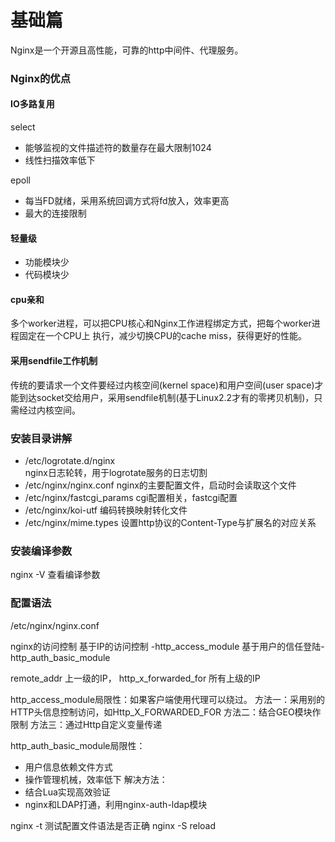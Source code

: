 基础篇
===

Nginx是一个开源且高性能，可靠的http中间件、代理服务。


### Nginx的优点

#### IO多路复用

select
- 能够监视的文件描述符的数量存在最大限制1024
- 线性扫描效率低下

epoll
- 每当FD就绪，采用系统回调方式将fd放入，效率更高
- 最大的连接限制

#### 轻量级
- 功能模块少
- 代码模块少

#### cpu亲和
多个worker进程，可以把CPU核心和Nginx工作进程绑定方式，把每个worker进程固定在一个CPU上 执行，减少切换CPU的cache miss，获得更好的性能。

#### 采用sendfile工作机制
传统的要请求一个文件要经过内核空间(kernel space)和用户空间(user space)才能到达socket交给用户，采用sendfile机制(基于Linux2.2才有的零拷贝机制)，只需经过内核空间。

### 安装目录讲解
- /etc/logrotate.d/nginx  
nginx日志轮转，用于logrotate服务的日志切割
- /etc/nginx/nginx.conf 
nginx的主要配置文件，启动时会读取这个文件
- /etc/nginx/fastcgi_params	
cgi配置相关，fastcgi配置
- /etc/nginx/koi-utf
编码转换映射转化文件
- /etc/nginx/mime.types
设置http协议的Content-Type与扩展名的对应关系

### 安装编译参数
nginx -V 查看编译参数

### 配置语法
/etc/nginx/nginx.conf

nginx的访问控制
基于IP的访问控制 -http_access_module
基于用户的信任登陆- http_auth_basic_module

remote_addr 上一级的IP，
http_x_forwarded_for 所有上级的IP

http_access_module局限性：如果客户端使用代理可以绕过。
方法一：采用别的HTTP头信息控制访问，如Http_X_FORWARDED_FOR
方法二：结合GEO模块作限制
方法三：通过Http自定义变量传递

http_auth_basic_module局限性：
- 用户信息依赖文件方式
- 操作管理机械，效率低下
解决方法：
- 结合Lua实现高效验证
- nginx和LDAP打通，利用nginx-auth-ldap模块



nginx -t 测试配置文件语法是否正确
nginx -S reload